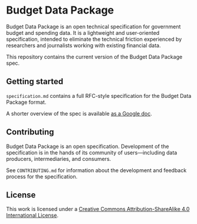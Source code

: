 # Budget Data Package

Budget Data Package is an open technical specification for government budget and spending data. It is a lightweight and user-oriented specification, intended to eliminate the technical friction experienced by researchers and journalists working with existing financial data.

This repository contains the current version of the Budget Data Package spec. 

## Getting started

`specification.md` contains a full RFC-style specification for the Budget Data Package format.

A shorter overview of the spec is available [as a Google doc](https://docs.google.com/document/d/16H75ZTtNBBVo6QEuM0YPiMch8UeF1nqASVJFwu-eDMM/edit?usp=sharing).

## Contributing

Budget Data Package is an open specification. Development of the specification is in the hands of its community of users—including data producers, intermediaries, and consumers.

See `CONTRIBUTING.md` for information about the development and feedback process for the specification.

## License

This work is licensed under a [Creative Commons Attribution-ShareAlike 4.0 International License](http://creativecommons.org/licenses/by-sa/4.0/).